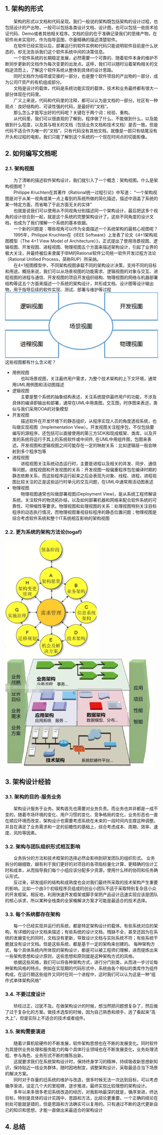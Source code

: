 ## 1. 架构的形式  
&emsp;&emsp;架构的形式以文档和代码呈现。我们一般说的架构既包括架构的设计过程，也包括设计的产出物，一般可以包括各类设计文档、设计图，也可以包括一些技术验证代码、Demo或者其他相关程序。文档的目的在于准确记录我们的思维产物，在软件尚未实现时，作为指导蓝图，尽量精确的描述清楚软件。  
&emsp;&emsp;在软件已经实现以后，部署运行的软件实例和代码只能说明软件目前是什么状态的，却无法告诉我们这个软件系统中间的决策信息。  
&emsp;&emsp;一个软件系统的长期稳定发展，必然需要一个可靠的、随着软件本身的维护不断同步更新的文档作为每次变更的出发点。这样，我们可以随时沿着架构相关的文档逆流而上，了解这个软件系统从整体到具体的设计思路。  
&emsp;&emsp;同时文档作为结项或交接的一部分，也是整个软件项目的产出物的一部分，成为公司IT资产的有机组成部分。  
&emsp;&emsp;文档是设计的载体，代码是系统功能实现的载体，技术和业务最终都有很大一部分体现在代码里。  
&emsp;&emsp;广义上来说，代码和代码里的注释，都可以认为是文档的一部分。社区有一种观点：良好结构的、可读性强的代码，是最好的“文档”。  
&emsp;&emsp;那么怎么才能写出好的代码呢？关键在于两个词：经验、重构。  
&emsp;&emsp;从代码里，我们可以很直观的了解到，程序做了什么、不能做到什么，以及能做到什么程度，以及其与相关的文档（包括业务文档和技术文档）是否一致。但是代码不适合作为唯一的“文档”，只有代码没有其他文档，就像是一部只有结尾没有开头和过程的电影。我们只能了解到这个系统的一个现在时间点的切面影像。  

## 2. 如何编写文档呢
### 2.1. 架构视图  
&emsp;&emsp;为了清晰的描述软件架构设计，我们就引入了一个概念：架构视图。什么是架构视图呢？  
&emsp;&emsp;Philippe Kruchten在其著作《Rational统一过程引论》中写道：
“一个架构视图是对于从某一视角或某一点上看到的系统所做的简化描述，描述中涵盖了系统的某一特定方面，而省略了于此方面无关的实体”  
&emsp;&emsp;也就是说我们可以使用从不同视角分别描述同一个架构设计，最后把这多个视角的设计综合到一起，就是这个系统的完整架构设计了。这些不同角度的设计文档，也成为了我们理解一个系统的基本依据。  
&emsp;&emsp;一个新的问题是：哪些视角可以作为全面描述一个系统架构的最核心视图呢？  
&emsp;&emsp;1995年，Philippe Kruchten在《IEEE Software》上发表了论文《4+1架构视图模型（The 4+1 View Model of Architecture）》，正式提出了使用场景视图、逻辑视图、开发视图、进程视图、物理视图五个方面来描述架构设计，引起了业界的极大关注，并最终被后来隶属于IBM的Rational软件公司统一软件开发过程方法论（Rational Unified Process，简称RUP）所采纳。  
&emsp;&emsp;在4+1视图模型中，不同架构视图承载不同的架构设计决策，支持不同的目标和用途。概括来说，我们可以从场景视图的功能需求、逻辑视图的对象与交互、进程视图的进程与通信、开发视图的项目开发组织结构、物理视图的网络与机器部署结构等这五个方面来描述一个系统的架构设计，并形成文档、设计图等设计输出物，用于指导后续的软件实现、测试、部署与维护等过程  
![](架构视图.png)  
这些视图都有什么含义呢？
* 用例视图  
  &emsp;&emsp;也叫场景视图，关注最终用户需求，为整个技术架构的上下文环境，通常用UML用例图和活动图描述
* 逻辑视图  
  &emsp;&emsp;主要是整个系统的抽象结构表述，关注系统提供最终用户的功能，不涉及具体的编译即输出和部署，通常在UML中用类图，交互图，时序图来表述，类似与我们采用OOA的对象模型
* 开发视图  
  &emsp;&emsp;描述软件在开发环境下的静态组织，从程序实现人员的角度透视系统，也叫做实现视图（Implementation View）。开发视图关注程序包，不仅包括要编写的源程序，还包括可以直接使用的第三方SDK和现成框架、类库，以及开发的系统将运行于其上的系统软件或中间件, 在UML中用组件图，包图来表述。开发视图和逻辑视图之间可能存在一定的映射关系：比如逻辑层一般会映射到多个程序包等
* 进程视图  
  &emsp;&emsp;进程视图关注系统动态运行时，主要是进程以及相关的并发、同步、通信等问题。进程视图和开发视图的关系：开发视图一般偏重程序包在编译时期的静态依赖关系，而这些程序运行起来之后会表现为对象、线程、进程，进程视图比较关注的正是这些运行时单元的交互问题，在UML中通常用活动图表述  
* 物理视图  
  &emsp;&emsp;物理视图通常也叫做部署视图(Deployment View)，是从系统工程师解读系统，关注软件的物流拓扑结，以及如何部署机器和网络来配合软件系统的可靠性、可伸缩性等要求。物理视图和处理视图的关系：处理视图特别关注目标程序的动态执行情况，而物理视图重视目标程序的静态位置问题；物理视图是综合考虑软件系统和整个IT系统相互影响的架构视图  

### 2.2. 更为系统的架构方法论(togaf)  
![](togaf视图1.png)  
![](togaf视图2.png)  

## 3. 架构设计经验
### 3.1. 架构的目的-服务业务
&emsp;&emsp;架构设计服务于业务。架构首先也需要对业务负责。而业务也并非都是一成不变的，随着市场环境的变化、用户习惯的变化、竞争格局的变化，业务形态也一直在顺应环境而改变，架构设计也需要考虑系统在未来的一段时间内支撑这种调整。并且在满足了业务需求和一定的前瞻性的基础上，综合考虑成本、周期、效率、速度、风险等因素。  

### 3.2. 架构与团队组织形式相互影响
&emsp;&emsp;业务拆分的方法和技术框架的选择必然会影响到研发团队的组织形式。
业务拆分的越细致，越有利于我们更好的对项目的各项指标量化计算，更精确的估计工时和成本，从而指导我们每个小组应该分配多少资源，使用什么样的协同和任务确认形式。  
&emsp;&emsp;反过来，研发组织的结构和成熟度也会对我们最终所采取的技术架构产生重要的影响。比如一个由3个初级程序员组成的创业小团队不适于采取特别复杂且小众的开发框架。相反地，利用快速开发框架或脚手架把产品设计迅速实现应该是团队的核心诉求，所以某种全栈类的全家桶解决方案才可能是最适合的技术选择。

### 3.3. 每个系统都存在架构
&emsp;&emsp;每一个已经实现并运行的系统，都是特定架构设计的载体。有些系统对应的架构，有详细的设计文档来描述；有些系统的设计文档，残缺不全，甚至还因为在系统的发展变化的同时，文档没有更新，导致设计文档与实际系统不符；有些系统干脆就没有设计文档。但是这些系统，都是基于一定的架构来创建的。
每种架构方式，每个具体系统内所体现的架构设计，都是可以被工程师们理解，进而提炼出来一些架构思想和设计原则，这些思想和原则就是这种架构方式的风格。  
&emsp;&emsp;依据这些风格，我们可以将各种架构方式，进行分门别类，从而进一步讨论每种架构风格的特点。例如在实现期的代码形式中，系统由各个相似的类库作为组件构成，在运行期这些组件又同时在同一个进程中，这时我们可以认为这是一种“组件式单体架构风格”

### 3.4. 不要过度设计
&emsp;&emsp;矫枉过正，过犹不及。在做架构设计的时候，想当然把问题想复杂了，然后做了过于复杂化的方案。做技术选型的时候，因为自己熟悉和顺手，选了看起来“高大上”，但是实际上不适合的技术或者组件。  

### 3.5. 架构需要演进
&emsp;&emsp;随着计算机软硬件的不断发展，软件架构思想也在不断的发展变化。同时软件为其提供业务处理和服务能力的每个具体行业领域也在不断发展变化，业务处理流程、参与角色、业务形式不断的推陈出新。  
&emsp;&emsp;这就要求我们在系统架构设计时，保持终身学习的精神，持续吸收新思想新知识，保持贴近一线业务群体，随时因地制宜，调整架构设计，采取最适合当下场景的解决方案。  
&emsp;&emsp;同时对于存量的旧系统的维护与改造，很多时候无法一次达到目标，可以考虑循序渐进，设定几个大的里程碑，逐步推进，最终实现比较理想的架构设计。  
&emsp;&emsp;多年以来多很多老旧系统改造的经历，对我影响最深的就是，循序渐进，终达目标，特别是具体的设计实践中，思路和方法，比结论更重要。一个正确的结论在别处可能就是错的，但是思路和方法确实可以复用的。只有通过不断的迭代更新自己的知识和思想，才能一直做出来最适合的架构设计  

## 4. 总结
